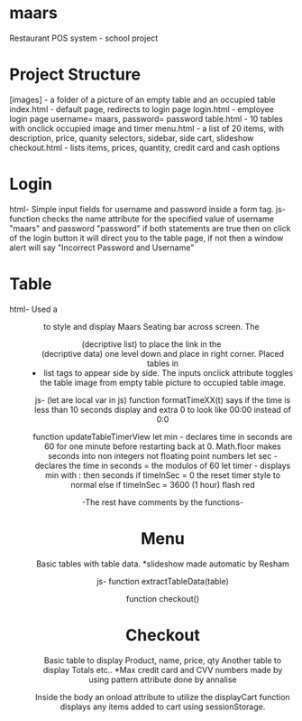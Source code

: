 # maars
Restaurant POS system - school project

# Project Structure
[images]   - a folder of a picture of an empty table and an occupied table
index.html - default page, redirects to login page
login.html - employee login page username= maars, password= password
table.html - 10 tables with onclick occupied image and timer
menu.html  - a list of 20 items, with description, price, quanity selectors, sidebar, side cart, slideshow
checkout.html - lists items, prices, quantity, credit card and cash options

# Login
html-
Simple input fields for username and password inside a form tag.
js-
function checks the name attribute for the specified value of username "maars" and password "password" if both statements are true then on click of the login button it will direct you to the table page, if not then a window alert will say "Incorrect Password and Username"

# Table
html-
Used a <header> to style and display Maars Seating bar across screen. The <dl> (decriptive list) to place the link in the <dd> (decriptive data) one level down and place in right corner.
Placed tables in <li> list tags to appear side by side.
The inputs onclick attribute toggles the table image from empty table picture to occupied table image.

js- (let are local var in js)
function formatTimeXX(t) says if the time is less than 10 seconds display and extra 0 to look like 00:00 instead of 0:0

function updateTableTimerView 
 let min - declares time in seconds are 60 for one minute before restarting back at 0. Math.floor makes seconds into non integers not floating point numbers
 let sec - declares the time in seconds = the modulos of 60
 let timer - displays min with : then seconds
 if timeInSec = 0 the reset timer style to normal else if timeInSec = 3600 (1 hour) flash red
 
 -The rest have comments by the functions-
 
# Menu
Basic tables with table data.
*slideshow made automatic by Resham

js-
function extractTableData(table)

function checkout()

# Checkout 
Basic table to display Product, name, price, qty
Another table to display Totals etc..
*Max credit card and CVV numbers made by using pattern attribute done by annalise

Inside the body an onload attribute to utilize the displayCart function displays any items added to cart using sessionStorage.


 
